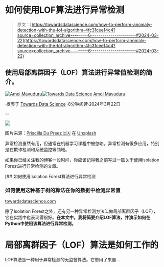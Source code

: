 # 如何使用LOF算法进行异常检测

> 原文：[https://towardsdatascience.com/how-to-perform-anomaly-detection-with-the-lof-algorithm-4fc31cee14c4?source=collection_archive---------6-----------------------#2024-03-22](https://towardsdatascience.com/how-to-perform-anomaly-detection-with-the-lof-algorithm-4fc31cee14c4?source=collection_archive---------6-----------------------#2024-03-22)

## 使用局部离群因子（LOF）算法进行异常值检测的简介。

[](https://amolmavuduru.medium.com/?source=post_page---byline--4fc31cee14c4--------------------------------)[![Amol Mavuduru](../Images/56b4ae74cac10dd7c70d41d9192ce181.png)](https://amolmavuduru.medium.com/?source=post_page---byline--4fc31cee14c4--------------------------------)[](https://towardsdatascience.com/?source=post_page---byline--4fc31cee14c4--------------------------------)[![Towards Data Science](../Images/a6ff2676ffcc0c7aad8aaf1d79379785.png)](https://towardsdatascience.com/?source=post_page---byline--4fc31cee14c4--------------------------------) [Amol Mavuduru](https://amolmavuduru.medium.com/?source=post_page---byline--4fc31cee14c4--------------------------------)

·发表于 [Towards Data Science](https://towardsdatascience.com/?source=post_page---byline--4fc31cee14c4--------------------------------) ·8分钟阅读·2024年3月22日

--

![](../Images/72b79af34d02f3497a00e69dac9688a7.png)

图片来源：[Priscilla Du Preez 🇨🇦](https://unsplash.com/@priscilladupreez?utm_content=creditCopyText&utm_medium=referral&utm_source=unsplash) 在 [Unsplash](https://unsplash.com/photos/gray-and-brown-local-sign-acNPOikiDRw?utm_content=creditCopyText&utm_medium=referral&utm_source=unsplash)

异常检测虽然有用，但通常在机器学习课程中被忽略。异常检测有很多应用，特别是在欺诈检测和系统监控等领域。

如果你已经关注我的博客一段时间，你应该记得我之前写过一篇关于使用Isolation Forest进行异常检测的文章。

[](/how-to-perform-anomaly-detection-with-the-isolation-forest-algorithm-e8c8372520bc?source=post_page-----4fc31cee14c4--------------------------------) [## 如何使用Isolation Forest算法进行异常检测

### 如何使用这种基于树的算法在你的数据中检测异常值

[towardsdatascience.com](/how-to-perform-anomaly-detection-with-the-isolation-forest-algorithm-e8c8372520bc?source=post_page-----4fc31cee14c4--------------------------------)

除了Isolation Forest之外，还有另一种异常检测方法叫做局部离群因子（LOF），它在实践中也表现得很好。**在本文中，我将简要介绍LOF算法，并演示如何在Python中使用该算法进行异常检测。**

# 局部离群因子（LOF）算法是如何工作的

LOF算法是一种用于异常检测的无监督算法。它借用了来自…
